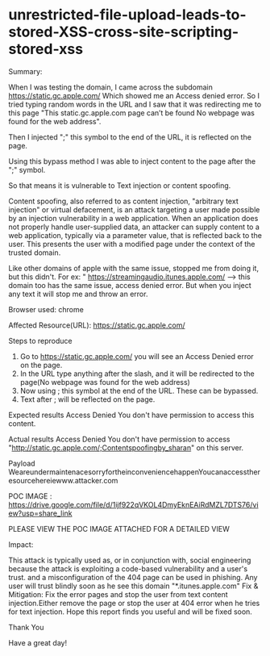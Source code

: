 # unrestricted-file-upload-leads-to-stored-XSS-cross-site-scripting-stored-xss

Summary:

When I was testing the domain, I came across the subdomain https://static.gc.apple.com/  Which showed me an Access denied error. So I tried typing random words in the URL and I saw that it was redirecting me to this page "This static.gc.apple.com page can’t be found No webpage was found for the web address". 

Then I injected ";" this symbol to the end of the URL, it is reflected on the page.

Using this bypass method I was able to inject content to the page after the ";" symbol.

So that means it is vulnerable to Text injection or content spoofing.

 Content spoofing, also referred to as content injection, "arbitrary text injection" or virtual defacement, is an attack targeting a user made possible by an injection vulnerability in a web application. When an application does not properly handle user-supplied data, an attacker can supply content to a web application, typically via a parameter value, that is reflected back to the user. This presents the user with a modified page under the context of the trusted domain.


Like other domains of apple with the same issue, stopped me from doing it, but this didn't. For ex: " https://streamingaudio.itunes.apple.com/ --> this domain too has the same issue, access denied error. But when you inject any text it will stop me and throw an error.

Browser used:
chrome

Affected Resource(URL):
https://static.gc.apple.com/

Steps to reproduce
1. Go to https://static.gc.apple.com/ you will see an Access Denied error on the page.
2. In the URL type anything after the slash, and it will be redirected to the page(No webpage was found for the web address)
3. Now using ; this symbol at the end of the URL. These can be bypassed.
4. Text after ; will be reflected on the page.

Expected results
Access Denied
You don't have permission to access this content.


Actual results
Access Denied
You don't have permission to access "http://static.gc.apple.com/;Contentspoofingby_sharan" on this server.


Payload
WeareundermaintenacesorryfortheinconveniencehappenYoucanaccesstheresourcehereiewww.attacker.com


POC IMAGE :
https://drive.google.com/file/d/1ijf922qVKOL4DmyEknEAiRdMZL7DTS76/view?usp=share_link

PLEASE VIEW THE POC IMAGE ATTACHED FOR A DETAILED VIEW

Impact:

This attack is typically used as, or in conjunction with, social engineering because the attack is exploiting a code-based vulnerability and a user's trust. and a misconfiguration of the 404 page  can be used in phishing. Any user will trust blindly soon as he see this domain "*.itunes.apple.com"
Fix & Mitigation:
Fix the error pages and stop the user from text content injection.Either remove the page or stop the user at 404 error when he tries for text injection.
Hope this report finds you useful and will be fixed soon.

Thank You

Have a great day!

